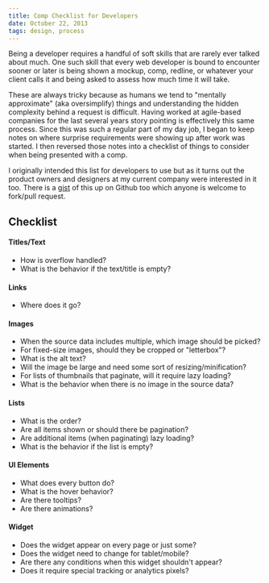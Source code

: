 ```yaml
---
title: Comp Checklist for Developers
date: October 22, 2013
tags: design, process
---
```


Being a developer requires a handful of soft skills that are rarely ever talked about much.  One such skill that every web developer is
bound to encounter sooner or later is being shown a mockup, comp, redline, or whatever your client calls it and being asked to assess
how much time it will take.

These are always tricky because as humans we tend to "mentally approximate" (aka oversimplify) things and understanding the hidden complexity behind a request is difficult.
Having worked at agile-based companies for the last several years story pointing is effectively this same process.  Since this was such a regular
part of my day job, I began to keep notes on where surprise requirements were showing up after work was started.  I then reversed those notes into
a checklist of things to consider when being presented with a comp.

I originally intended this list for developers to use but as it turns out the product owners and designers at my current company were interested
in it too.  There is a [gist](https://gist.github.com/tstone/7049448) of this up on Github too which anyone is welcome to fork/pull request.

## Checklist

#### Titles/Text

  - How is overflow handled?
  - What is the behavior if the text/title is empty?

#### Links

  - Where does it go?

#### Images

  - When the source data includes multiple, which image should be picked?
  - For fixed-size images, should they be cropped or "letterbox"?
  - What is the alt text?
  - Will the image be large and need some sort of resizing/minification?
  - For lists of thumbnails that paginate, will it require lazy loading?
  - What is the behavior when there is no image in the source data?

#### Lists

  - What is the order?
  - Are all items shown or should there be pagination?
  - Are additional items (when paginating) lazy loading?
  - What is the behavior if the list is empty?

#### UI Elements

  - What does every button do?
  - What is the hover behavior?
  - Are there tooltips?
  - Are there animations?

#### Widget

  - Does the widget appear on every page or just some?
  - Does the widget need to change for tablet/mobile?
  - Are there any conditions when this widget shouldn't appear?
  - Does it require special tracking or analytics pixels?

